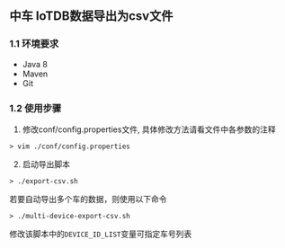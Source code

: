 ## 中车 IoTDB数据导出为csv文件


### 1.1 环境要求
- Java 8
- Maven
- Git

### 1.2 使用步骤

1. 修改conf/config.properties文件, 具体修改方法请看文件中各参数的注释
```
> vim ./conf/config.properties
```
2. 启动导出脚本
```
> ./export-csv.sh
```
若要自动导出多个车的数据，则使用以下命令
```
> ./multi-device-export-csv.sh
```
修改该脚本中的```DEVICE_ID_LIST```变量可指定车号列表
